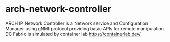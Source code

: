 # arch-network-controller
 
 ARCH IP Network Controller is a Network service and Configuration Manager using gNMI protocol providing basic APIs for remote manipulation.
 DC Fabric is simulated by container lab https://containerlab.dev/
